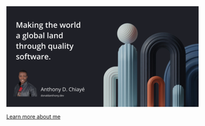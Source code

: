 <a href="https://donaldanthony.dev">
  <img
    alt="Making the world a global and safe land through quality software"
    src="https://github.com/DonaldAC/DonaldAC/blob/main/github-banner.png?raw=true"
  />
</a>

[Learn more about me](https://donaldanthony.dev/)
